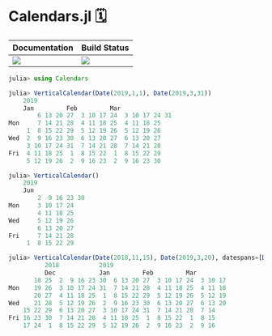 # Calendars.jl 🗓

|  **Documentation**                        |  **Build Status**               |
|:------------------------------------------|---------------------------------|
|  [![][docs-latest-img]][docs-latest-url]  |  [![][travis-img]][travis-url]  |


```julia
julia> using Calendars

julia> VerticalCalendar(Date(2019,1,1), Date(2019,3,31))
    2019
    Jan         Feb         Mar
        6 13 20 27  3 10 17 24  3 10 17 24 31
Mon     7 14 21 28  4 11 18 25  4 11 18 25
     1  8 15 22 29  5 12 19 26  5 12 19 26
Wed  2  9 16 23 30  6 13 20 27  6 13 20 27
     3 10 17 24 31  7 14 21 28  7 14 21 28
Fri  4 11 18 25  1  8 15 22  1  8 15 22 29
     5 12 19 26  2  9 16 23  2  9 16 23 30

julia> VerticalCalendar()
    2019
    Jun
        2  9 16 23 30
Mon     3 10 17 24
        4 11 18 25
Wed     5 12 19 26
        6 13 20 27
Fri     7 14 21 28
     1  8 15 22 29

julia> VerticalCalendar(Date(2018,11,15), Date(2019,3,20), datespans=[DateSpan(Date(2018,12,25):Day(1):Date(2019,1,2), :green)])
          2018           2019
          Dec            Jan         Feb         Mar
       18 25  2  9 16 23 30  6 13 20 27  3 10 17 24  3 10 17
Mon    19 26  3 10 17 24 31  7 14 21 28  4 11 18 25  4 11 18
       20 27  4 11 18 25  1  8 15 22 29  5 12 19 26  5 12 19
Wed    21 28  5 12 19 26  2  9 16 23 30  6 13 20 27  6 13 20
    15 22 29  6 13 20 27  3 10 17 24 31  7 14 21 28  7 14
Fri 16 23 30  7 14 21 28  4 11 18 25  1  8 15 22  1  8 15
    17 24  1  8 15 22 29  5 12 19 26  2  9 16 23  2  9 16
```


[docs-latest-img]: https://img.shields.io/badge/docs-latest-blue.svg
[docs-latest-url]: https://wookay.github.io/docs/Calendars.jl/

[travis-img]: https://api.travis-ci.org/wookay/Calendars.jl.svg?branch=master
[travis-url]: https://travis-ci.org/wookay/Calendars.jl
